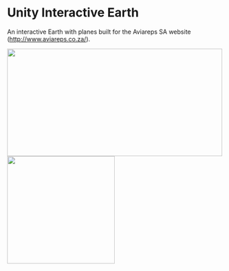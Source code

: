 # Unity Interactive Earth

An interactive Earth with planes built for the Aviareps SA website (http://www.aviareps.co.za/).

<img src="https://github.com/JBillson/unity-interactive-earth/blob/42d43fffc96408762877db2aa85e92fb6df18733/readme/unity-interactive-earth.gif" width=500 height=250/>
<img src="https://github.com/JBillson/unity-interactive-earth/blob/7043b55d0488f65291e440d4daa2ac109f77e166/readme/unity-interactive-earth-2.gif" width=250 height=250/>
